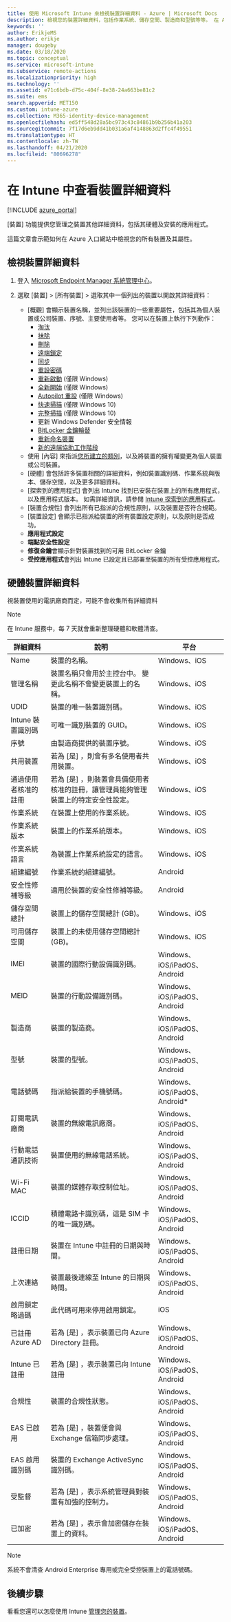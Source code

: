 ```yaml
---
title: 使用 Microsoft Intune 來檢視裝置詳細資料 - Azure | Microsoft Docs
description: 檢視您的裝置詳細資料，包括作業系統、儲存空間、製造商和型號等等。 在 Azure 中使用 Microsoft Intune 取得已安裝的應用程式清單、檢查相容性原則，以及設定 TeamViewer。 類似檢視清查您管理的裝置。
keywords: ''
author: ErikjeMS
ms.author: erikje
manager: dougeby
ms.date: 03/18/2020
ms.topic: conceptual
ms.service: microsoft-intune
ms.subservice: remote-actions
ms.localizationpriority: high
ms.technology: ''
ms.assetid: e71c6bdb-d75c-404f-8e38-24a663be81c2
ms.suite: ems
search.appverid: MET150
ms.custom: intune-azure
ms.collection: M365-identity-device-management
ms.openlocfilehash: ed5ff548d28a5bc973c43c84861b9b256b41a203
ms.sourcegitcommit: 7f17d6eb9dd41b031a6af4148863d2ffc4f49551
ms.translationtype: HT
ms.contentlocale: zh-TW
ms.lasthandoff: 04/21/2020
ms.locfileid: "80696278"
---
```

# <a name="see-device-details-in-intune"></a>在 Intune 中查看裝置詳細資料

[!INCLUDE [azure_portal](../includes/azure_portal.md)]

[裝置]  功能提供您管理之裝置其他詳細資料，包括其硬體及安裝的應用程式。

這篇文章會示範如何在 Azure 入口網站中檢視您的所有裝置及其屬性。

## <a name="view-the-device-details"></a>檢視裝置詳細資料

1. 登入 [Microsoft Endpoint Manager 系統管理中心](https://go.microsoft.com/fwlink/?linkid=2109431)。
3. 選取 [裝置]   > [所有裝置]  > 選取其中一個列出的裝置以開啟其詳細資料：

   - [概觀]  會顯示裝置名稱，並列出該裝置的一些重要屬性，包括其為個人裝置或公司裝置、序號、主要使用者等。 您可以在裝置上執行下列動作：
      - [淘汰](devices-wipe.md#retire)
      - [抹除](devices-wipe.md#wipe)
      - [刪除](devices-wipe.md#delete-devices-from-the-intune-portal)
      - [遠端鎖定](device-remote-lock.md)
      - [同步](device-sync.md)
      - [重設密碼](device-passcode-reset.md)
      - [重新啟動](device-restart.md) (僅限 Windows)
      - [全新開始](device-fresh-start.md) (僅限 Windows)
      - [Autopilot 重設](/windows/deployment/windows-autopilot/windows-autopilot-reset#reset-devices-with-remote-windows-autopilot-reset) (僅限 Windows)
      - [快速掃描](../configuration/device-restrictions-windows-10.md) (僅限 Windows 10)
      - [完整掃描](../configuration/device-restrictions-windows-10.md) (僅限 Windows 10)
      - 更新 Windows Defender 安全情報
      - [BitLocker 金鑰輪替](https://docs.microsoft.com/mem/intune/protect/encrypt-devices#to-rotate-the-bitlocker-recovery-key)
      - [重新命名裝置](device-rename.md)
      - [新的遠端協助工作階段](https://docs.microsoft.com/mem/intune/remote-actions/teamviewer-support)
   - 使用 [內容]  來指派[您所建立的類別](../enrollment/device-group-mapping.md)，以及將裝置的擁有權變更為個人裝置或公司裝置。
   - [硬體]  會包括許多裝置相關的詳細資料，例如裝置識別碼、作業系統與版本、儲存空間，以及更多詳細資料。
   - [探索到的應用程式]  會列出 Intune 找到已安裝在裝置上的所有應用程式，以及應用程式版本。 如需詳細資訊，請參閱 [Intune 探索到的應用程式](../apps/app-discovered-apps.md)。
   - [裝置合規性]  會列出所有已指派的合規性原則，以及裝置是否符合規範。
   - [裝置設定]  會顯示已指派給裝置的所有裝置設定原則，以及原則是否成功。
   - **應用程式設定** 
   - **端點安全性設定**
   - **修復金鑰**會顯示針對裝置找到的可用 BitLocker 金鑰
   - **受控應用程式**會列出 Intune 已設定且已部署至裝置的所有受控應用程式。 

## <a name="hardware-device-details"></a>硬體裝置詳細資料
視裝置使用的電訊廠商而定，可能不會收集所有詳細資料

> [!Note]  
> 在 Intune 服務中，每 7 天就會重新整理硬體和軟體清查。

|詳細資料|說明|平台| 
|--------------|----------------------|----|  
|Name|裝置的名稱。|Windows、iOS|
|管理名稱|裝置名稱只會用於主控台中。 變更此名稱不會變更裝置上的名稱。|Windows、iOS|
|UDID|裝置的唯一裝置識別碼。|Windows、iOS|
|Intune 裝置識別碼|可唯一識別裝置的 GUID。|Windows、iOS|
|序號|由製造商提供的裝置序號。|Windows、iOS|
|共用裝置|若為 [是]  ，則會有多名使用者共用裝置。|Windows、iOS|
|通過使用者核准的註冊|若為 [是]  ，則裝置會具備使用者核准的註冊，讓管理員能夠管理裝置上的特定安全性設定。|Windows、iOS|
|作業系統|在裝置上使用的作業系統。|Windows、iOS|
|作業系統版本|裝置上的作業系統版本。|Windows、iOS|
|作業系統語言|為裝置上作業系統設定的語言。|Windows、iOS|
|組建編號|作業系統的組建編號。|Android|
|安全性修補等級|適用於裝置的安全性修補等級。|Android|
|儲存空間總計|裝置上的儲存空間總計 (GB)。|Windows、iOS|
|可用儲存空間|裝置上的未使用儲存空間總計 (GB)。|Windows、iOS|
|IMEI|裝置的國際行動設備識別碼。|Windows、iOS/iPadOS、Android|
|MEID|裝置的行動設備識別碼。|Windows、iOS/iPadOS、Android|
|製造商|裝置的製造商。|Windows、iOS/iPadOS、Android|
|型號|裝置的型號。|Windows、iOS/iPadOS、Android|
|電話號碼|指派給裝置的手機號碼。|Windows、iOS/iPadOS、Android*|
|訂閱電訊廠商|裝置的無線電訊廠商。|Windows、iOS/iPadOS、Android|
|行動電話通訊技術|裝置使用的無線電話系統。|Windows、iOS/iPadOS、Android|
|Wi-Fi MAC|裝置的媒體存取控制位址。|Windows、iOS/iPadOS、Android|
|ICCID|積體電路卡識別碼，這是 SIM 卡的唯一識別碼。|Windows、iOS/iPadOS、Android|
|註冊日期|裝置在 Intune 中註冊的日期與時間。|Windows、iOS/iPadOS、Android|
|上次連絡|裝置最後連線至 Intune 的日期與時間。|Windows、iOS/iPadOS、Android|
|啟用鎖定略過碼|此代碼可用來停用啟用鎖定。|iOS|
|已註冊 Azure AD|若為 [是]  ，表示裝置已向 Azure Directory 註冊。|Windows、iOS/iPadOS、Android|
|Intune 已註冊|若為 [是]  ，表示裝置已向 Intune 註冊|Windows、iOS/iPadOS、Android|
|合規性|裝置的合規性狀態。|Windows、iOS/iPadOS、Android|
|EAS 已啟用|若為 [是]  ，裝置便會與 Exchange 信箱同步處理。|Windows、iOS/iPadOS、Android|
|EAS 啟用識別碼|裝置的 Exchange ActiveSync 識別碼。|Windows、iOS/iPadOS、Android|
|受監督|若為 [是]  ，表示系統管理員對裝置有加強的控制力。|Windows、iOS/iPadOS、Android|
|已加密|若為 [是]  ，表示會加密儲存在裝置上的資料。|Windows、iOS/iPadOS、Android|

> [!Note]  
> 系統不會清查 Android Enterprise 專用或完全受控裝置上的電話號碼。

## <a name="next-steps"></a>後續步驟
看看您還可以怎麼使用 Intune [管理您的裝置](device-management.md)。

